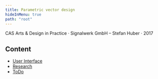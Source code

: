 ```yaml
---
title: Parametric vector design
hideInMenu: true
path: "root"
---
```


CAS Arts & Design in Practice · Signalwerk GmbH – Stefan Huber · 2017

## Content

- [User Interface](/ui/)
- [Research](/research/)
- [ToDo](/todo/)
